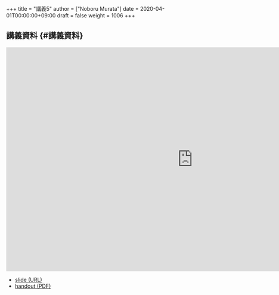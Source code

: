 +++
title = "講義5"
author = ["Noboru Murata"]
date = 2020-04-01T00:00:00+09:00
draft = false
weight = 1006
+++

## 講義資料 {#講義資料}

<iframe src="https://noboru-murata.github.io/probability-statistics/slides/slide05.html"
	width="1000" height="600" frameborder="0"
	allowfullscreen="allowfullscreen"
	allow="geolocation *; microphone *; camera *; midi *; encrypted-media *">
</iframe>

-   [slide (URL)](https://noboru-murata.github.io/probability-statistics/slides/slide05.html)
-   [handout (PDF)](https://noboru-murata.github.io/probability-statistics/pdfs/slide05.pdf)